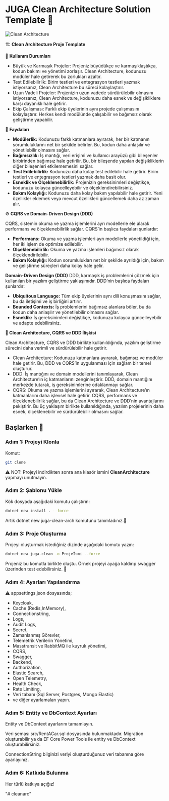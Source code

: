 
# **JUGA Clean Architecture Solution Template 💪**

![Clean Architecture](https://codeopinion.com/wp-content/uploads/2021/07/image.png)


🏗️ **Clean Architecture Proje Template**

📌 **Kullanım Durumları**

- Büyük ve Karmaşık Projeler: Projeniz büyüdükçe ve karmaşıklaştıkça, kodun bakımı ve yönetimi zorlaşır. Clean Architecture, kodunuzu modüler hale getirerek bu zorlukları azaltır.
- Test Edilebilirlik: Birim testleri ve entegrasyon testleri yazmak istiyorsanız, Clean Architecture bu süreci kolaylaştırır.
- Uzun Vadeli Projeler: Projenizin uzun vadede sürdürülebilir olmasını istiyorsanız, Clean Architecture, kodunuzu daha esnek ve değişikliklere karşı dayanıklı hale getirir.
- Ekip Çalışması: Farklı ekip üyelerinin aynı projede çalışmasını kolaylaştırır. Herkes kendi modülünde çalışabilir ve bağımsız olarak geliştirme yapabilir.

🎯 **Faydaları**


- **Modülerlik:** Kodunuzu farklı katmanlara ayırarak, her bir katmanın sorumluluklarını net bir şekilde belirler. Bu, kodun daha anlaşılır ve yönetilebilir olmasını sağlar.
- **Bağımsızlık:** İş mantığı, veri erişimi ve kullanıcı arayüzü gibi bileşenler birbirinden bağımsız hale getirilir. Bu, bir bileşende yapılan değişikliklerin diğer bileşenleri etkilememesini sağlar.
- **Test Edilebilirlik:** Kodunuzu daha kolay test edilebilir hale getirir. Birim testleri ve entegrasyon testleri yazmak daha basit olur.
- **Esneklik ve Ölçeklenebilirlik:** Projenizin gereksinimleri değiştikçe, kodunuzu kolayca güncelleyebilir ve ölçeklendirebilirsiniz.
- **Bakım Kolaylığı:** Kodunuzu daha kolay bakım yapılabilir hale getirir. Yeni özellikler eklemek veya mevcut özellikleri güncellemek daha az zaman alır.

⚙️ **CQRS ve Domain-Driven Design (DDD)**

CQRS, sistemin okuma ve yazma işlemlerini ayrı modellerle ele alarak performans ve ölçeklenebilirlik sağlar. CQRS’in başlıca faydaları şunlardır:

- **Performans:** Okuma ve yazma işlemleri ayrı modellerle yönetildiği için, her iki işlem de optimize edilebilir.
- **Ölçeklenebilirlik:** Okuma ve yazma işlemleri bağımsız olarak ölçeklendirilebilir.
- **Bakım Kolaylığı:** Kodun sorumlulukları net bir şekilde ayrıldığı için, bakım ve geliştirme süreçleri daha kolay hale gelir.

**Domain-Driven Design (DDD)**
DDD, karmaşık iş problemlerini çözmek için kullanılan bir yazılım geliştirme yaklaşımıdır. DDD’nin başlıca faydaları şunlardır:

- **Ubiquitous Language:** Tüm ekip üyelerinin aynı dili konuşmasını sağlar, bu da iletişimi ve iş birliğini artırır.
- **Bounded Contexts:** İş problemlerini bağımsız alanlara böler, bu da kodun daha anlaşılır ve yönetilebilir olmasını sağlar.
- **Esneklik:** İş gereksinimleri değiştikçe, kodunuzu kolayca güncelleyebilir ve adapte edebilirsiniz.

**🔗 Clean Architecture, CQRS ve DDD İlişkisi**

Clean Architecture, CQRS ve DDD birlikte kullanıldığında, yazılım geliştirme sürecini daha verimli ve sürdürülebilir hale getirir. 

- Clean Architecture: Kodunuzu katmanlara ayırarak, bağımsız ve modüler hale getirir. Bu, DDD ve CQRS’in uygulanması için sağlam bir temel oluşturur.
- DDD: İş mantığını ve domain modellerini tanımlayarak, Clean Architecture’ın iç katmanlarını zenginleştirir. DDD, domain mantığını merkezde tutarak, iş gereksinimlerine odaklanmayı sağlar.
- CQRS: Okuma ve yazma işlemlerini ayırarak, Clean Architecture’ın katmanlarını daha işlevsel hale getirir. CQRS, performans ve ölçeklenebilirlik sağlar, bu da Clean Architecture ve DDD’nin avantajlarını pekiştirir.
Bu üç yaklaşım birlikte kullanıldığında, yazılım projelerinin daha esnek, ölçeklenebilir ve sürdürülebilir olmasını sağlar.


## Başlarken 🏃

### Adım 1: Projeyi Klonla

Komut:
```bash
git clone 

```

⚠️ NOT: Projeyi indirdikten sonra ana klasör ismini **CleanArchitecture** yapmayı unutmayın.
### Adım 2:  Şablonu Yükle
Kök dosyada aşağıdaki komutu çalıştırın:
```bash
dotnet new install . --force

```
Artık dotnet new juga-clean-arch komutunu tanımladınız.🙏

### Adım 3:  Proje Oluşturma
Projeyi oluşturmak istediğiniz dizinde aşağıdaki komutu yazın:
```bash
dotnet new juga-clean -o Projeİsmi --force

```
Projeniz bu komutla birlikte oluştu. Örnek projeyi ayağa kaldırıp swagger üzerinden test edebilirsiniz. 💪
### Adım 4:  Ayarları Yapılandırma
⚠️ appsettings.json dosyasında;

 - Keycloak,
 - Cache (Redis,InMemory),
 - Connectionstring,
 - Logs,
 - Audit Logs,
 - Secret,
 - Zamanlanmış Görevler,
 - Telemetrik Verilerin Yönetimi,
 - Masstransit ve RabbitMQ ile kuyruk yönetimi,
 - CQRS,
 - Swagger,
 - Backend,
 - Authorization,
 - Elastic Search,
 - Open Telemetry,
 - Health Check,
 - Rate Limiting,
 - Veri tabanı  (Sql Server, Postgres, Mongo Elastic)
 - ve diğer ayarlamaları yapın.

### Adım 5:  Entity ve DbContext Ayarları
Entity ve DbContext ayarlarını tamamlayın.

Veri şeması src/RentACar.sql dosyasında bulunmaktadır. Migration oluşturabilir ya da EF Core Power Tools ile entity ve DbContext oluşturabilirsiniz. 

ConnectionString bilginizi veriyi oluşturduğunuz veri tabanına göre ayarlayınız. 

### Adım 6:  Katkıda Bulunma
Her türlü katkıya açığız!

"# cleanarc" 
